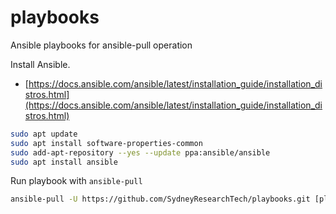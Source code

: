 # playbooks
Ansible playbooks for ansible-pull operation

Install Ansible.

* [https://docs.ansible.com/ansible/latest/installation_guide/installation_distros.html](https://docs.ansible.com/ansible/latest/installation_guide/installation_distros.html)

```bash
sudo apt update
sudo apt install software-properties-common
sudo add-apt-repository --yes --update ppa:ansible/ansible
sudo apt install ansible
```

Run playbook with `ansible-pull`

```bash
ansible-pull -U https://github.com/SydneyResearchTech/playbooks.git [playbook.yml ...]
```
